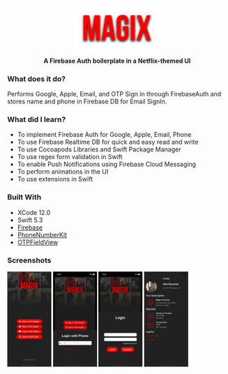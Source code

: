 
<p align = "center"><img width="40%" src="https://github.com/alokme123/Magix/raw/main/Documentation/MagixLogo.png"></p>
<p align="center"><strong>A Firebase Auth boilerplate in a Netflix-themed UI</strong></p>

### What does it do?
Performs Google, Apple, Email, and OTP Sign in through FirebaseAuth and stores name and phone in Firebase DB for Email SignIn.

### What did I learn?
* To implement Firebase Auth for Google, Apple, Email, Phone
* To use Firebase Realtime DB for quick and easy read and write
* To use Cocoapods Libraries and Swift Package Manager
* To use regex form validation in Swift
* To enable Push Notifications using Firebase Cloud Messaging
* To perform animations in the UI
* To use extensions in Swift

### Built With

* XCode 12.0
* Swift 5.3
* [Firebase](https://firebase.google.com)
* [PhoneNumberKit](https://github.com/marmelroy/PhoneNumberKit)
* [OTPFieldView](https://github.com/AjazDev/OTPFieldView)


### Screenshots
<p float="left">
  <img src="https://github.com/alokme123/Magix/raw/main/Documentation/screen1.png" width="20%">
  <img src="https://github.com/alokme123/Magix/raw/main/Documentation/screen3.png" width="20%">
  <img src="https://github.com/alokme123/Magix/raw/main/Documentation/screen4.png" width="20%">
  <img src="https://github.com/alokme123/Magix/raw/main/Documentation/screen2.png" width="20%">
</p>
